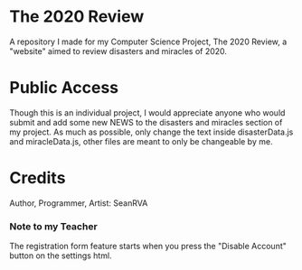 # The 2020 Review
A repository I made for my Computer Science Project, The 2020 Review, a "website" aimed to review disasters and miracles of 2020.

# Public Access
Though this is an individual project, I would appreciate anyone who would submit and add some new NEWS to the disasters and miracles section of my project. As much as possible, only change the text inside disasterData.js and miracleData.js, other files are meant to only be changeable by me.

# Credits
Author, Programmer, Artist: SeanRVA

### Note to my Teacher
The registration form feature starts when you press the "Disable Account" button on the settings html.

